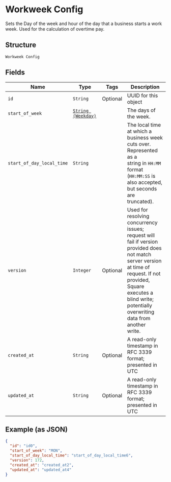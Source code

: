 
# Workweek Config

Sets the Day of the week and hour of the day that a business starts a
work week. Used for the calculation of overtime pay.

## Structure

`Workweek Config`

## Fields

| Name | Type | Tags | Description |
|  --- | --- | --- | --- |
| `id` | `String` | Optional | UUID for this object |
| `start_of_week` | [`String (Weekday)`](/doc/models/weekday.md) |  | The days of the week. |
| `start_of_day_local_time` | `String` |  | The local time at which a business week cuts over. Represented as a<br>string in `HH:MM` format (`HH:MM:SS` is also accepted, but seconds are<br>truncated). |
| `version` | `Integer` | Optional | Used for resolving concurrency issues; request will fail if version<br>provided does not match server version at time of request. If not provided,<br>Square executes a blind write; potentially overwriting data from another<br>write. |
| `created_at` | `String` | Optional | A read-only timestamp in RFC 3339 format; presented in UTC |
| `updated_at` | `String` | Optional | A read-only timestamp in RFC 3339 format; presented in UTC |

## Example (as JSON)

```json
{
  "id": "id0",
  "start_of_week": "MON",
  "start_of_day_local_time": "start_of_day_local_time6",
  "version": 172,
  "created_at": "created_at2",
  "updated_at": "updated_at4"
}
```

